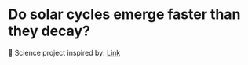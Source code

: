 <h1>Do solar cycles emerge faster than they decay?</h1>

🧪 Science project inspired by: <a href="https://www.sciencebuddies.org/science-fair-projects/project-ideas/Astro_p017/astronomy/sunspot-cycles">Link</a>

